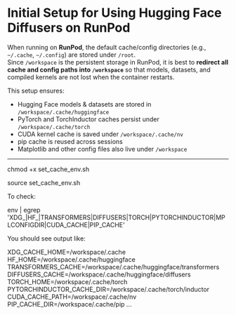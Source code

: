# Initial Setup for Using Hugging Face Diffusers on RunPod

When running on **RunPod**, the default cache/config directories (e.g., `~/.cache`, `~/.config`) are stored under `/root`.  
Since `/workspace` is the persistent storage in RunPod, it is best to **redirect all cache and config paths into `/workspace`** so that models, datasets, and compiled kernels are not lost when the container restarts.

This setup ensures:
- Hugging Face models & datasets are stored in `/workspace/.cache/huggingface`
- PyTorch and TorchInductor caches persist under `/workspace/.cache/torch`
- CUDA kernel cache is saved under `/workspace/.cache/nv`
- pip cache is reused across sessions
- Matplotlib and other config files also live under `/workspace`

---

chmod +x set_cache_env.sh

source set_cache_env.sh

To check:

env | egrep 'XDG_|HF_|TRANSFORMERS|DIFFUSERS|TORCH|PYTORCHINDUCTOR|MPLCONFIGDIR|CUDA_CACHE|PIP_CACHE'

You should see output like:

XDG_CACHE_HOME=/workspace/.cache
HF_HOME=/workspace/.cache/huggingface
TRANSFORMERS_CACHE=/workspace/.cache/huggingface/transformers
DIFFUSERS_CACHE=/workspace/.cache/huggingface/diffusers
TORCH_HOME=/workspace/.cache/torch
PYTORCHINDUCTOR_CACHE_DIR=/workspace/.cache/torch/inductor
CUDA_CACHE_PATH=/workspace/.cache/nv
PIP_CACHE_DIR=/workspace/.cache/pip
...
